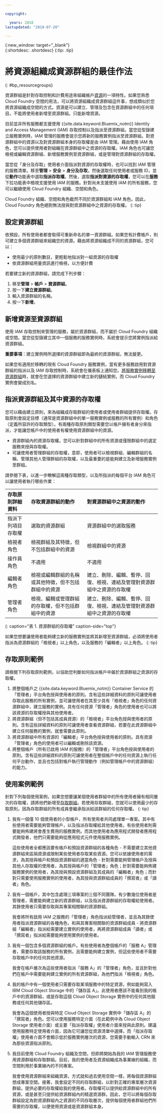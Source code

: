 ```yaml
---

copyright:

  years: 2018
lastupdated: "2018-07-20"

---
```


{:new_window: target="_blank"}  
{:shortdesc: .shortdesc}
{:tip: .tip}


# 將資源組織成資源群組的最佳作法
{: #bp_resourcegroups}

資源群組是針對存取控制和計費用途來組織帳戶[資源](/docs/resources/acct_resources.html#resource)的一項特性。如果您熟悉 Cloud Foundry 空間的用法，可以將資源組織成資源群組這件事，想成類似於您將資源組織成空間的方式。資源是可以建立、管理及包含在資源群組中的任何項目。不能將使用者新增至資源群組。只能新增資源。 

目前並非所有服務都支援使用 {{site.data.keyword.Bluemix_notm}} Identity and Access Management (IAM) 存取控制以及指派至資源群組。當您從型錄建立服務實例時，IAM 管理的服務會提示您將新的服務實例指派至資源群組。對資源群組中的資源以及對資源群組本身的存取權是由 IAM 管理。藉由使用 IAM 角色，您可以提供使用者對組織在資源群組中之資源的存取權。IAM 角色也可讓您檢視或編輯資源群組、新增服務實例至資源群組，或是管理對資源群組的存取權。

當您從「身分及存取」使用者介面指派對資源的存取權時，也可以找到 IAM 管理的服務清單。移至**管理** &gt; **安全** &gt; **身分及存取**，然後選取任何使用者或服務 ID，並從**動作**功能表中選取**指派存取權**。然後，選取**指派對資源的存取權**，您可以在**服務**下拉功能表中檢視支援使用 IAM 的服務。針對尚未支援使用 IAM 的所有服務，您可以繼續使用 Cloud Foundry 組織、空間和角色。 

Cloud Foundry 組織、空間和角色截然不同於資源群組和 IAM 角色。因此，Cloud Foundry 角色絕對無法授與對資源群組中之資源的存取權。
{: tip}


## 設定資源群組

依預設，所有使用者都會取得可重新命名的單一資源群組。如果您有計費帳戶，則可建立多個資源群組來組織您的資源。藉由將資源組織成不同的資源群組，您可以：

* 使用最少的原則數目，更輕鬆地指派對一組資源的存取權 
* 依資源群組用量資訊進行檢視，以方便計費 

若要建立新的資源群組，請完成下列步驟：

1. 移至**管理** &gt; **帳戶** &gt; **資源群組**。
2. 按一下**建立資源群組**。
3. 輸入資源群組的名稱。
4. 按一下**新增**。


## 新增資源至資源群組

使用 IAM 存取控制來管理的服務，屬於資源群組，而不屬於 Cloud Foundry 組織或空間。當您從型錄建立其中一個服務的服務實例時，系統會提示您將實例指派給資源群組。 

**重要事項**：建立實例時所選擇的資源群組即為最終的資源群組，無法變更。

如果您有適用於移轉的現有 Cloud Foundry 服務實例，當有更多服務啟用對資源群組的指派以及 IAM 存取控制時，系統會在儀表板上通知您。[將服務實例移轉至資源群組](/docs/resources/instance_migration.html)時，就會在您選擇的資源群組中建立新的鏈結實例，而 Cloud Foundry 實例會變成別名。 


## 指派資源群組及其中資源的存取權

您可以藉由建立原則，來為組織成存取群組的使用者或使用者群組提供存取權。存取原則會設定目標（通常是資源群組中的單一服務實例或服務的所有實例）和角色（定義所容許的存取類型）。有兩種存取原則類型需要您以帳戶擁有者身分來指派，才能讓您帳戶中的使用者有權使用資源群組中的資源。

* 資源群組內的資源存取權。您可以針對群組中的所有資源或僅限群組中的選定服務來授與存取權。
* 可讓使用者管理群組的存取權，意即，使用者可以檢視群組、編輯群組的名稱、管理其他人管理群組的存取權，以及最重要的是能夠建立及新增服務實例至群組。

請參閱下表，以進一步瞭解這兩種存取類型，以及所指派的每個平台 IAM 角色可以讓使用者執行哪些作業：

|存取原則詳細資料| 存取資源群組的動作 | 對資源群組中之資源的動作 | 
|:-----------------|:--------------|:---------------|
|指派下列項目存取權|選取的資源群組|資源群組中的選取服務|
|檢視者角色| 檢視群組及其特徵，但不包括群組中的資源 | 檢視群組中的資源 | 
|操作員角色|不適用|不適用| 
|編輯者角色| 檢視或編輯群組的名稱或其他特徵，但不包括群組中的資源 | 建立、刪除、編輯、暫停、回復、檢視、連結及管理對資源群組中之資源的存取權 |
|管理者角色| 檢視、編輯或管理群組的存取權，但不包括群組中的資源 | 建立、刪除、編輯、暫停、回復、檢視、連結及管理對資源群組中之資源的存取權 | 
{: caption="表 1. 資源群組的存取權" caption-side="top"}

如果您想要讓使用者能夠建立新的服務實例並將其新增至資源群組，必須將使用者指派為資源群組的「檢視者」以上角色，以及服務的「編輯者」以上角色。
{: tip}


## 存取原則範例

請檢閱下列存取原則範例，以協助您判斷如何指派帳戶中屬於資源群組之資源的存取權。

1. 將整個帳戶之 {{site.data.keyword.Bluemix_notm}} Container Service 的「管理者」平台角色授與使用者的原則。含有這些詳細資料的原則可讓使用者存取此服務的所有實例，並可讓使用者在其至少具有「檢視者」角色的任何資源群組中，建立服務的實例。具有任何資源「管理者」角色的使用者也可以將該資源的存取權授與其他使用者。
2. 將資源群組（但不包括其成員資源）的「檢視者」平台角色授與使用者的原則。含有這些詳細資料的原則可讓使用者查看資源群組，若要在此資源群組中建立任何服務的實例，就會需要此原則。
3. 將資源群組中所有資源的「編輯者」平台角色授與使用者的原則。具有資源「管理者」角色的使用者可以編輯或刪除該資源。
4. 將整個帳戶（所有已啟用 IAM 的服務）的「管理者」平台角色授與使用者的原則。含有這些詳細資料的原則可讓使用者在整個帳戶中的任何資源上執行任何平台動作，並且也包括對帳戶執行管理動作（例如管理帳戶中的資源群組）的能力。

## 使用案例範例

針對下列每個使用案例，如果您想要讓某個使用者群組中的所有使用者擁有相同層次的存取權，請將他們新增至[存取群組](/docs/iam/groups.html#groups)。若使用存取群組，您就可以使用最少的存取原則，因為存取群組的所有成員會繼承指派給該群組的任何存取權。
{: tip}

<ol>
<li><p>我有一個僅 10 個使用者的小型帳戶，所有使用者共同處理單一專案。其中有些使用者需要能夠管理帳戶，以及指派存取權給其他使用者。有些使用者則需要能夠佈建將會產生費用的服務實例。而其他使用者為應用程式開發者應用程式開發者，他們只需要能夠從應用程式元件使用服務實例。</p>
<p>這些使用者全都應該要有帳戶和預設資源群組的各種角色 - 不需要建立其他資源群組來區隔資源或限制某些使用者存取某些資源。您可以依據使用者的需求，為其授與帳戶和預設資源群組的適當角色 - 針對需要能夠管理帳戶及授與其他人存取權的使用者，為其授與帳戶的「管理者」角色；針對需要能夠佈建服務實例的使用者，為其授與預設資源群組及其成員的「編輯者」角色；而針對只需要使用服務實例的使用者，為其授與資源群組成員的「撰寫者」或「讀者」角色。</p>
</li>
<li><p>我有一個帳戶，其中包含處理三項專案的三個不同團隊。有少數幾位使用者是管理者，需要能夠建立新的資源群組，以及指派資源群組的存取權給使用者。其餘使用者只需要存取與其專案相關聯的資源群組。</p>
<p>我會將所有啟用 IAM 之服務的「管理者」角色指派給管理者，並且為其餘使用者指派資源群組的各種角色，和與其專案相關聯的資源群組成員 - 將資源群組「編輯者」指派給需要建立實例的使用者，再將資源群組成員「讀者」或「撰寫者」指派給需要能夠使用實例的使用者。</p>
</li>
<li><p>我有一個包含多個資源群組的帳戶。有些使用者為整個帳戶的「服務 A」管理者，需要存取該服務的所有實例，且需要能夠建立實例，但這些使用者不需要存取帳戶中的任何其他資源。</p>
<p>我會在帳戶層次為這些使用者指派「服務 A」的「管理者」角色，並且針對他們在帳戶中需要能夠建立實例的所有資源群組，為他們指派「檢視者」角色。</p>
</li>
<li><p>我的帳戶中有一個使用者只需要存取某項服務中的特定資源，例如能夠寫入 IBM Cloud Object Storage 中的「儲存區 A」。此使用者應該不能看到我的帳戶中的資源群組，或是存取這個 Cloud Object Storage 實例中的任何其他服務或任何其他儲存區。</p> 
<p>我會為這個使用者授與特定 Cloud Object Storage 實例中「儲存區 A」的「撰寫者」角色。您可以使用服務特定介面（在此範例中為 Cloud Object Storage 使用者介面）或主要「指派存取權」使用者介面來授與此原則。建議使用服務特定使用者介面，因為它可讓您從資源清單中選擇，而「指派存取權」使用者介面不會顯示低於服務實例層次的資源，您需要手動輸入 CRN 來為那些資源指派原則。</p>
</li>
<li><p>我目前使用 Cloud Foundry 組織及空間，但即將開始為我的 IAM 管理服務使用資源群組和存取群組。目前，我的使用者及資源組織成為事業線的組織，而空間則用於事業線內的不同專案。</p>
<p>我會使用資源群組來組織資源，方式就和過去使用空間一樣，將每個資源群組想成專案空間。接著，我會設定不同的存取群組，以針對正確的專案層次資源群組，提供必要的存取權給我的使用者。存取權可以提供給資源群組中的所有資源，或是甚至只提供給資源群組內的精選資源群。因此，您可以將每個存取群組設定為對資源群組內之資源的不同存取層次，提供每個使用者群組他們所需要的存取權，以便使用資源或是資源群組本身。</p>
</li>
</ol>



